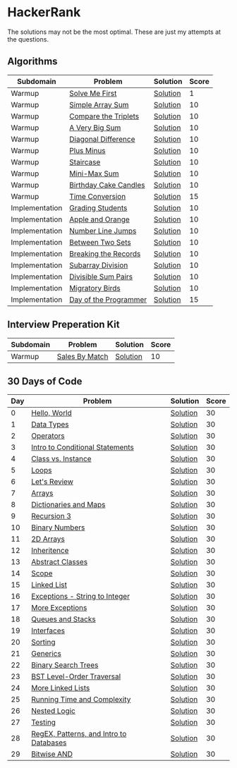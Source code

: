 # HackerRank

The solutions may not be the most optimal. These are just my attempts at the questions. 

## Algorithms

Subdomain | Problem | Solution | Score
------------ | ------------- | ------------- | -------------
Warmup | [Solve Me First](https://www.hackerrank.com/challenges/solve-me-first/problem) | [Solution](https://github.com/dylantzx/HackerRank/blob/main/Algorithms/1.%20Warmup/SolveMeFirst.py) | 1
Warmup | [Simple Array Sum](https://www.hackerrank.com/challenges/simple-array-sum/problem) | [Solution](https://github.com/dylantzx/HackerRank/blob/main/Algorithms/1.%20Warmup/SimpleArraySum.py) | 10
Warmup | [Compare the Triplets](https://www.hackerrank.com/challenges/compare-the-triplets/problem) | [Solution](https://github.com/dylantzx/HackerRank/blob/main/Algorithms/1.%20Warmup/CompareTheTriplets.py) | 10
Warmup | [A Very Big Sum](https://www.hackerrank.com/challenges/a-very-big-sum/problem) | [Solution](https://github.com/dylantzx/HackerRank/blob/main/Algorithms/1.%20Warmup/AVeryBigSum.py) | 10
Warmup | [Diagonal Difference](https://www.hackerrank.com/challenges/diagonal-difference/problem) | [Solution](https://github.com/dylantzx/HackerRank/blob/main/Algorithms/1.%20Warmup/DiagonalDifference.py) | 10
Warmup | [Plus Minus](https://www.hackerrank.com/challenges/plus-minus/problem) | [Solution](https://github.com/dylantzx/HackerRank/blob/main/Algorithms/1.%20Warmup/PlusMinus.py) | 10
Warmup | [Staircase](https://www.hackerrank.com/challenges/staircase/problem) | [Solution](https://github.com/dylantzx/HackerRank/blob/main/Algorithms/1.%20Warmup/Staircase.py) | 10
Warmup | [Mini-Max Sum](https://www.hackerrank.com/challenges/mini-max-sum/problem) | [Solution](https://github.com/dylantzx/HackerRank/blob/main/Algorithms/1.%20Warmup/MinMaxSum.py) | 10
Warmup | [Birthday Cake Candles](https://www.hackerrank.com/challenges/birthday-cake-candles/problem) | [Solution](https://github.com/dylantzx/HackerRank/blob/main/Algorithms/1.%20Warmup/BirthdayCakeCandles.py) | 10
Warmup | [Time Conversion](https://www.hackerrank.com/challenges/time-conversion/problem) | [Solution](https://github.com/dylantzx/HackerRank/blob/main/Algorithms/1.%20Warmup/TimeConversion.py) | 15
Implementation | [Grading Students](https://www.hackerrank.com/challenges/grading/problem) | [Solution](https://github.com/dylantzx/HackerRank/blob/main/Algorithms/2.%20Implementation/GradingStudents.py) | 10
Implementation | [Apple and Orange](https://www.hackerrank.com/challenges/apple-and-orange/problem) | [Solution](https://github.com/dylantzx/HackerRank/blob/main/Algorithms/2.%20Implementation/AppleAndOrange.py) | 10
Implementation | [Number Line Jumps](https://www.hackerrank.com/challenges/kangaroo/problem) | [Solution](https://github.com/dylantzx/HackerRank/blob/main/Algorithms/2.%20Implementation/NumberLineJumps.py) | 10
Implementation | [Between Two Sets](https://www.hackerrank.com/challenges/between-two-sets/problem) | [Solution](https://github.com/dylantzx/HackerRank/blob/main/Algorithms/2.%20Implementation/BetweenTwoSets.py) | 10
Implementation | [Breaking the Records](https://www.hackerrank.com/challenges/breaking-best-and-worst-records/problem) | [Solution](https://github.com/dylantzx/HackerRank/blob/main/Algorithms/2.%20Implementation/BreakingTheRecords.py) | 10
Implementation | [Subarray Division](https://www.hackerrank.com/challenges/the-birthday-bar/problem) | [Solution](https://github.com/dylantzx/HackerRank/blob/main/Algorithms/2.%20Implementation/SubarrayDivision.py) | 10
Implementation | [Divisible Sum Pairs](https://www.hackerrank.com/challenges/divisible-sum-pairs/problem) | [Solution](https://github.com/dylantzx/HackerRank/blob/main/Algorithms/2.%20Implementation/DivisibleSumPairs.py) | 10
Implementation | [Migratory Birds](https://www.hackerrank.com/challenges/migratory-birds/problem) | [Solution](https://github.com/dylantzx/HackerRank/blob/main/Algorithms/2.%20Implementation/MigratoryBirds.py) | 10
Implementation | [Day of the Programmer](https://www.hackerrank.com/challenges/day-of-the-programmer/problem) | [Solution](https://github.com/dylantzx/HackerRank/blob/main/Algorithms/2.%20Implementation/DayOfTheProgrammer.py) | 15

## Interview Preperation Kit
Subdomain | Problem | Solution | Score
------------ | ------------- | ------------- | -------------
Warmup | [Sales By Match](https://www.hackerrank.com/challenges/sock-merchant/problem?h_l=interview&playlist_slugs%5B%5D=interview-preparation-kit&playlist_slugs%5B%5D=warmup) | [Solution](https://github.com/dylantzx/HackerRank/blob/main/Interview%20Preparation%20Kit/Warm-up%20Challenges/SalesByMatch.py) | 10

## 30 Days of Code
Day | Problem | Solution | Score
------------ | ------------- | ------------- | -------------
0 | [Hello, World](https://www.hackerrank.com/challenges/30-hello-world/problem) | [Solution](https://github.com/dylantzx/HackerRank/blob/main/30%20Days%20Of%20Code/HelloWorld.py) | 30
1 | [Data Types](https://www.hackerrank.com/challenges/30-data-types/problem) | [Solution](https://github.com/dylantzx/HackerRank/blob/main/30%20Days%20Of%20Code/DataTypes.py) | 30
2 | [Operators](https://www.hackerrank.com/challenges/30-operators/problem) | [Solution](https://github.com/dylantzx/HackerRank/blob/main/30%20Days%20Of%20Code/Operators.py) | 30
3 | [Intro to Conditional Statements](https://www.hackerrank.com/challenges/30-conditional-statements/problem) | [Solution](https://github.com/dylantzx/HackerRank/blob/main/30%20Days%20Of%20Code/IntroToConditionalStatements.py) | 30
4 | [Class vs. Instance](https://www.hackerrank.com/challenges/30-class-vs-instance/problem) | [Solution](https://github.com/dylantzx/HackerRank/blob/main/30%20Days%20Of%20Code/ClassVsInstance.py) | 30
5 | [Loops](https://www.hackerrank.com/challenges/30-loops/problem) | [Solution](https://github.com/dylantzx/HackerRank/blob/main/30%20Days%20Of%20Code/Loops.py) | 30
6 | [Let's Review](https://www.hackerrank.com/challenges/30-review-loop/problem) | [Solution](https://github.com/dylantzx/HackerRank/blob/main/30%20Days%20Of%20Code/LetsReview.py) | 30
7 | [Arrays](https://www.hackerrank.com/challenges/30-arrays/problem) | [Solution](https://github.com/dylantzx/HackerRank/blob/main/30%20Days%20Of%20Code/Arrays.py) | 30
8 | [Dictionaries and Maps](https://www.hackerrank.com/challenges/30-dictionaries-and-maps/problem) | [Solution](https://github.com/dylantzx/HackerRank/blob/main/30%20Days%20Of%20Code/DictionariesAndMaps.py) | 30
9 | [Recursion 3](https://www.hackerrank.com/challenges/30-recursion/problem) | [Solution](https://github.com/dylantzx/HackerRank/blob/main/30%20Days%20Of%20Code/Recursion.py) | 30
10 | [Binary Numbers](https://www.hackerrank.com/challenges/30-binary-numbers/problem) | [Solution](https://github.com/dylantzx/HackerRank/blob/main/30%20Days%20Of%20Code/BinaryNumbers.py) | 30
11 | [2D Arrays](https://www.hackerrank.com/challenges/30-2d-arrays/problem) | [Solution](https://github.com/dylantzx/HackerRank/blob/main/30%20Days%20Of%20Code/2DArrays.py) | 30
12 | [Inheritence](https://www.hackerrank.com/challenges/30-inheritance/problem) | [Solution](https://github.com/dylantzx/HackerRank/blob/main/30%20Days%20Of%20Code/Inheritance.py) | 30
13 | [Abstract Classes](https://www.hackerrank.com/challenges/30-abstract-classes/problem) | [Solution](https://github.com/dylantzx/HackerRank/blob/main/30%20Days%20Of%20Code/AbstractClasses.py) | 30
14 | [Scope](https://www.hackerrank.com/challenges/30-scope/problem) | [Solution](https://github.com/dylantzx/HackerRank/blob/main/30%20Days%20Of%20Code/Scope.py) | 30
15 | [Linked List](https://www.hackerrank.com/challenges/30-linked-list/problem) | [Solution](https://github.com/dylantzx/HackerRank/blob/main/30%20Days%20Of%20Code/LinkedList.py) | 30
16 | [Exceptions - String to Integer](https://www.hackerrank.com/challenges/30-exceptions-string-to-integer/problem) | [Solution](https://github.com/dylantzx/HackerRank/blob/main/30%20Days%20Of%20Code/Exceptions.py) | 30
17 | [More Exceptions](https://www.hackerrank.com/challenges/30-more-exceptions/problem) | [Solution](https://github.com/dylantzx/HackerRank/blob/main/30%20Days%20Of%20Code/MoreExceptions.py) | 30
18 | [Queues and Stacks](https://www.hackerrank.com/challenges/30-queues-stacks/problem) | [Solution](https://github.com/dylantzx/HackerRank/blob/main/30%20Days%20Of%20Code/QueuesAndStacks.py) | 30
19 | [Interfaces](https://www.hackerrank.com/challenges/30-interfaces/problem) | [Solution](https://github.com/dylantzx/HackerRank/blob/main/30%20Days%20Of%20Code/Interfaces.py) | 30
20 | [Sorting](https://www.hackerrank.com/challenges/30-sorting/problem) | [Solution](https://github.com/dylantzx/HackerRank/blob/main/30%20Days%20Of%20Code/Sorting.py) | 30
21 | [Generics](https://www.hackerrank.com/challenges/30-generics/problem) | [Solution](https://github.com/dylantzx/HackerRank/blob/main/30%20Days%20Of%20Code/Generics.c) | 30
22 | [Binary Search Trees](https://www.hackerrank.com/challenges/30-binary-search-trees/problem) | [Solution](https://github.com/dylantzx/HackerRank/blob/main/30%20Days%20Of%20Code/BinarySearchTrees.py) | 30
23 | [BST Level-Order Traversal](https://www.hackerrank.com/challenges/30-binary-trees/problem) | [Solution](https://github.com/dylantzx/HackerRank/blob/main/30%20Days%20Of%20Code/BSTLevelOrderTraversal.py) | 30
24 | [More Linked Lists](https://www.hackerrank.com/challenges/30-more-linked-lists/problem) | [Solution](https://github.com/dylantzx/HackerRank/blob/main/30%20Days%20Of%20Code/MoreLinkedLists.py) | 30
25 | [Running Time and Complexity](https://www.hackerrank.com/challenges/30-running-time-and-complexity/problem) | [Solution](https://github.com/dylantzx/HackerRank/blob/main/30%20Days%20Of%20Code/RunningTimeAndComplexity.py) | 30
26 | [Nested Logic](https://www.hackerrank.com/challenges/30-nested-logic/problem) | [Solution](https://github.com/dylantzx/HackerRank/blob/main/30%20Days%20Of%20Code/NestedLogic.py) | 30
27 | [Testing](https://www.hackerrank.com/challenges/30-testing/problem) | [Solution](https://github.com/dylantzx/HackerRank/blob/main/30%20Days%20Of%20Code/Testing.py) | 30
28 | [RegEX, Patterns, and Intro to Databases](https://www.hackerrank.com/challenges/30-regex-patterns-and-intro-to-databases/problem) | [Solution](https://github.com/dylantzx/HackerRank/blob/main/30%20Days%20Of%20Code/Databases.py) | 30
29 | [Bitwise AND](https://www.hackerrank.com/challenges/30-bitwise-and/problem) | [Solution](https://github.com/dylantzx/HackerRank/blob/main/30%20Days%20Of%20Code/BitwiseAND.py) | 30
